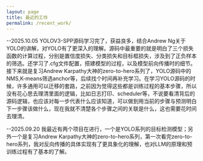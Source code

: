 ```yaml
---
layout: page
title: 最近的工作
permalink: /recent_work/
---
```


--2025.10.05
YOLOV3-SPP源码学习完了，获益良多，结合Andrew Ng关于YOLO的讲解，对YOLO有了更深入的理解。源码中最重要的就是明白了三个损失函数的计算过程，分别是置信度损失、分类损失和目标框损失，涉及到了正负样本的筛选。还学习了.cfg文件配置，搭建模型的过程，以及模型前向传播时的细节。接下来就是复习Andrew Karpathy大神的zero-to-hero系列了，YOLO源码中的NMS,K-means筛选anchor等，后续找个时间再补充学习。在学习YOLO源码的时候，许多通用可以迁移的套路，之前因为觉得这些都是训练过程的基本步骤，所以没有花心思去理清里面的逻辑，比如日志打印、scheduler等，不说要看清背后的源码逻辑，也应该对每一步代表什么应该知道，可以做到用当前的步骤与预测明白下一步骤该做什么，现在我就不清楚各个步骤之间的关联是什么，这也需要花时间去理清。

--2025.09.20
我最近有两个项目在进行，一个是YOLO系列的目标检测模型；另外一个是复习Andrew Karpathy大神的zero-to-hero系列，第一次看完zero-to-hero系列，我对反向传播的具体实现有了更具象化的理解，也对LLM的原理和预训练过程有了基本的了解。